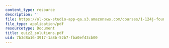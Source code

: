 ```yaml
---
content_type: resource
description: ''
file: https://ol-ocw-studio-app-qa.s3.amazonaws.com/courses/1-124j-foundations-of-software-engineering-fall-2000/7b3d8a1639171a8b52b7fba0ef43cb00_quiz2_solutions.pdf
file_type: application/pdf
resourcetype: Document
title: quiz2_solutions.pdf
uid: 7b3d8a16-3917-1a8b-52b7-fba0ef43cb00
---
```

